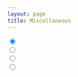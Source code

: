 ```yaml
---
layout: page
title: Miscellaneous
---
```


<html>
<section class="gallery">
  <div class="gallery__item">
    <input type="radio" id="img-1" checked name="gallery" class="gallery__selector"/>
    <img class="gallery__img" src="https://picsum.photos/id/1015/600/400.jpg" alt=""/>
    <label for="img-1" class="gallery__thumb"><img src="https://picsum.photos/id/1015/150/100.jpg" alt=""/></label>
  </div>
  <div class="gallery__item">
    <input type="radio" id="img-2" name="gallery" class="gallery__selector"/>
    <img class="gallery__img" src="https://picsum.photos/id/1039/600/400.jpg" alt=""/>
    <label for="img-2" class="gallery__thumb"><img src="https://picsum.photos/id/1039/150/100.jpg" alt=""/></label>
  </div>
  <div class="gallery__item">
    <input type="radio" id="img-3" name="gallery" class="gallery__selector"/>
    <img class="gallery__img" src="https://picsum.photos/id/1057/600/400.jpg" alt=""/>
    <label for="img-3" class="gallery__thumb"><img src="https://picsum.photos/id/1057/150/100.jpg" alt=""/></label>
  </div>
  <div class="gallery__item">
    <input type="radio" id="img-4" name="gallery" class="gallery__selector"/>
    <img class="gallery__img" src="https://picsum.photos/id/106/600/400.jpg" alt=""/>
    <label for="img-4" class="gallery__thumb"><img src="https://picsum.photos/id/106/150/100.jpg" alt=""/></label>
  </div>
</section>
  </html>

